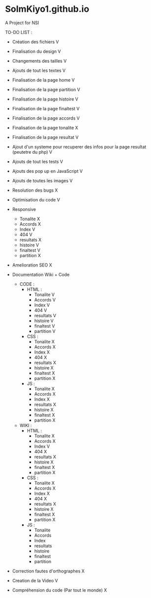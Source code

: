 # SoImKiyo1.github.io

A Project for NSI 

TO-DO LIST :
- Création des fichiers V
- Finalisation du design V
- Changements des tailles V
- Ajouts de tout les textes V
- Finalisation de la page home V
- Finalisation de la page partition V
- Finalisation de la page histoire V
- Finalisation de la page finaltest V
- Finalisation de la page accords V
- Finalisation de la page tonalite X
- Finalisation de la page resultat V
- Ajout d'un systeme pour recuperer des infos pour la page resultat (peutetre du php) V
- Ajouts de tout les tests V
- Ajouts des pop up en JavaScript V
- Ajouts de toutes les images V
- Resolution des bugs X

- Optimisation du code V

- Responsive
    - Tonalite X
    - Accords X
    - Index V
    - 404 V
    - resultats X
    - histoire V
    - finaltest V
    - partition X

- Amelioration SEO X

- Documentation Wiki + Code
    - CODE :
        - HTML :
            - Tonalite V
            - Accords V
            - Index V
            - 404 V
            - resultats V
            - histoire V
            - finaltest V
            - partition V
        - CSS :
            - Tonalite X
            - Accords X
            - Index X
            - 404 X
            - resultats X
            - histoire X 
            - finaltest X
            - partition X
        - JS : 
            - Tonalite X
            - Accords X
            - Index X
            - resultats X
            - histoire X
            - finaltest X
            - partition X 
    - WIKI :
        - HTML :
            - Tonalite X
            - Accords X
            - Index V
            - 404 X
            - resultats X
            - histoire X
            - finaltest X
            - partition X
        - CSS :
            - Tonalite X
            - Accords X
            - Index X
            - 404 X
            - resultats X
            - histoire X 
            - finaltest X
            - partition X
        - JS : 
            - Tonalite
            - Accords
            - Index
            - resultats
            - histoire
            - finaltest
            - partition

- Correction fautes d'orthographes X
- Creation de la Video V 
- Compréhension du code (Par tout le monde) X